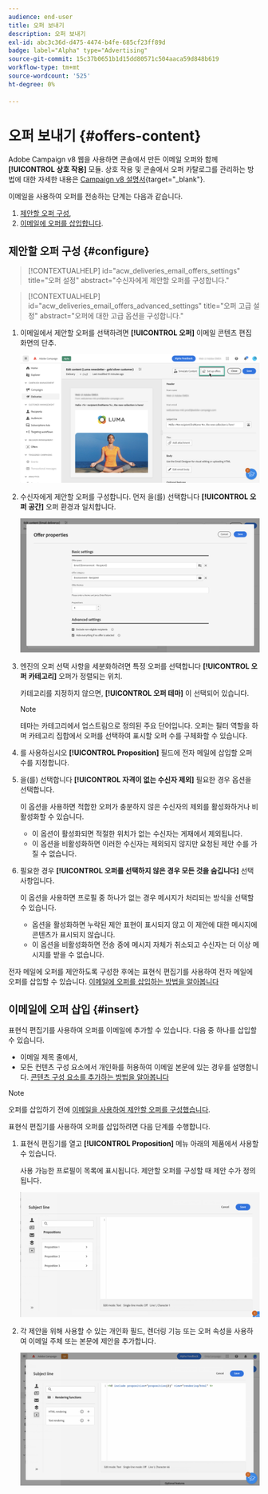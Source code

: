 ```yaml
---
audience: end-user
title: 오퍼 보내기
description: 오퍼 보내기
exl-id: abc3c36d-d475-4474-b4fe-685cf23ff89d
badge: label="Alpha" type="Advertising"
source-git-commit: 15c37b0651b1d15dd80571c504aaca59d848b619
workflow-type: tm+mt
source-wordcount: '525'
ht-degree: 0%

---
```



# 오퍼 보내기 {#offers-content}

Adobe Campaign v8 웹을 사용하면 콘솔에서 만든 이메일 오퍼와 함께 **[!UICONTROL 상호 작용]** 모듈. 상호 작용 및 콘솔에서 오퍼 카탈로그를 관리하는 방법에 대한 자세한 내용은 [Campaign v8 설명서](https://experienceleague.adobe.com/docs/campaign/campaign-v8/offers/interaction.html){target="_blank"}.

이메일을 사용하여 오퍼를 전송하는 단계는 다음과 같습니다.

1. [제안할 오퍼 구성](#configure),
1. [이메일에 오퍼를 삽입합니다](#insert).

## 제안할 오퍼 구성 {#configure}

>[!CONTEXTUALHELP]
>id="acw_deliveries_email_offers_settings"
>title="오퍼 설정"
>abstract="수신자에게 제안할 오퍼를 구성합니다."

>[!CONTEXTUALHELP]
>id="acw_deliveries_email_offers_advanced_settings"
>title="오퍼 고급 설정"
>abstract="오퍼에 대한 고급 옵션을 구성합니다."

1. 이메일에서 제안할 오퍼를 선택하려면 **[!UICONTROL 오퍼]** 이메일 콘텐츠 편집 화면의 단추.

   ![](assets/setup-offers.png)

1. 수신자에게 제안할 오퍼를 구성합니다. 먼저 을(를) 선택합니다 **[!UICONTROL 오퍼 공간]** 오퍼 환경과 일치합니다.

   ![](assets/create-content-offers.png)

1. 엔진의 오퍼 선택 사항을 세분화하려면 특정 오퍼를 선택합니다 **[!UICONTROL 오퍼 카테고리]** 오퍼가 정렬되는 위치.

   카테고리를 지정하지 않으면, **[!UICONTROL 오퍼 테마]** 이 선택되어 있습니다.

   >[!NOTE]
   >
   >테마는 카테고리에서 업스트림으로 정의된 주요 단어입니다. 오퍼는 필터 역할을 하며 카테고리 집합에서 오퍼를 선택하여 표시할 오퍼 수를 구체화할 수 있습니다.

1. 를 사용하십시오 **[!UICONTROL Proposition]** 필드에 전자 메일에 삽입할 오퍼 수를 지정합니다.

1. 을(를) 선택합니다 **[!UICONTROL 자격이 없는 수신자 제외]** 필요한 경우 옵션을 선택합니다.

   이 옵션을 사용하면 적합한 오퍼가 충분하지 않은 수신자의 제외를 활성화하거나 비활성화할 수 있습니다.

   * 이 옵션이 활성화되면 적절한 위치가 없는 수신자는 게재에서 제외됩니다.
   * 이 옵션을 비활성화하면 이러한 수신자는 제외되지 않지만 요청된 제안 수를 가질 수 없습니다.

1. 필요한 경우 **[!UICONTROL 오퍼를 선택하지 않은 경우 모든 것을 숨깁니다]** 선택 사항입니다.

   이 옵션을 사용하면 프로필 중 하나가 없는 경우 메시지가 처리되는 방식을 선택할 수 있습니다.

   * 옵션을 활성화하면 누락된 제안 표현이 표시되지 않고 이 제안에 대한 메시지에 콘텐츠가 표시되지 않습니다.
   * 이 옵션을 비활성화하면 전송 중에 메시지 자체가 취소되고 수신자는 더 이상 메시지를 받을 수 없습니다.

전자 메일에 오퍼를 제안하도록 구성한 후에는 표현식 편집기를 사용하여 전자 메일에 오퍼를 삽입할 수 있습니다. [이메일에 오퍼를 삽입하는 방법을 알아봅니다](#insert)

## 이메일에 오퍼 삽입 {#insert}

표현식 편집기를 사용하여 오퍼를 이메일에 추가할 수 있습니다. 다음 중 하나를 삽입할 수 있습니다.

* 이메일 제목 줄에서,
* 모든 컨텐츠 구성 요소에서 개인화를 허용하여 이메일 본문에 있는 경우를 설명합니다. [콘텐츠 구성 요소를 추가하는 방법을 알아봅니다](content-components.md)

>[!NOTE]
>
>오퍼를 삽입하기 전에 [이메일을 사용하여 제안할 오퍼를 구성했습니다](#configure).

표현식 편집기를 사용하여 오퍼를 삽입하려면 다음 단계를 수행합니다.

1. 표현식 편집기를 열고 **[!UICONTROL Proposition]** 메뉴 아래의 제품에서 사용할 수 있습니다.

   사용 가능한 프로필이 목록에 표시됩니다. 제안할 오퍼를 구성할 때 제안 수가 정의됩니다.

   ![](assets/offer-insertion.png)

1. 각 제안을 위해 사용할 수 있는 개인화 필드, 렌더링 기능 또는 오퍼 속성을 사용하여 이메일 주체 또는 본문에 제안을 추가합니다.

   ![](assets/offer-inserted.png)
